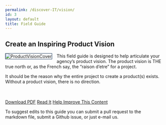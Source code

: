 ```yaml
---
permalink: /discover-IT/vision/
id: 3
layout: default
title: Field Guide
---
```


## Create an Inspiring Product Vision

![ProductVisionCover](https://github.com/usds/techfar-hub/blob/master/assets/img/productVisionCover.jpg?raw=true)
This field guide is designed to help articulate your agency’s product vision. The product vision is THE true north or, as the French say, the “raison d’etre” for a project.

It should be the reason why the entire project to create a product(s) exists. Without a product vision, there is no direction.

<br/>  <br/>
<a class="usa-button" type="button" href="https://techfarhub.cio.gov/assets/files/CreateAnInspritingProductVisionF.pdf">Download PDF</a>  <a class="usa-button" type="button" href="https://github.com/usds/techfar-hub/blob/master/docs/Every-Project-Needs-An-Inspiring-Product-Vision.md">Read It</a>  <a class="usa-button" type="button" target="blank" href="https://github.com/usds/techfar-hub/blob/master/README.md">Help Improve This Content</a>

To suggest edits to this guide you can submit a pull request to the markdown file, submit a Github issue, or just e-mail us.

<style> img[alt=ProductVisionCover] {
  max-width:  250px;
  max-height: 250px;
  float: left;
  margin: 0px 15px 15px 0px;
  border-width: 1px;
  border-style: solid;
  border-color: #112e51;
    } </style>
